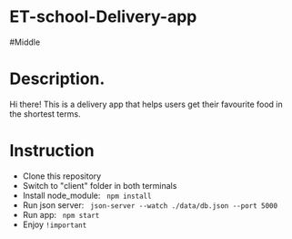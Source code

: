 # ET-school-Delivery-app
#Middle
<h1>Description.</h1>

Hi there! This is a delivery app that helps users get their favourite food in the shortest terms.

<h1>Instruction</h1>

<ul>
  <li>Clone this repository</li>
  <li>Switch to "client" folder in both terminals</li>
  <li>Install node_module: <code> npm install </code>
  <li>Run json server: <code> json-server --watch ./data/db.json --port 5000</code></li>
  <li>Run app: <code> npm start </code> </li>
  <li>Enjoy <code>!important</code></li>  
</ul>

